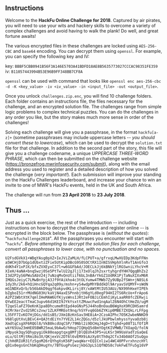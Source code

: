 ## Instructions

Welcome to the **HackFu Online Challenge for 2018**. Captured by air pirates, you will need to use your wits and hackery skills to overcome a variety of complex challenges and avoid having to walk the plank! Do well, and great fortune awaits!

The various encrypted files in these challenges are locked using `AES-256-CBC` and `base64` encoding. You can decrypt them using `openssl`. For example, you can specify the following key and IV:

key: `BBBF5CBB0941B56F3A146E5703A41BDFD18AE8B5635773027CCCAC98351FE359`<br>
iv: `B11057443994B53E96B9FF348BB7CF8A`

`openssl` can be used with command that looks like `openssl enc aes-256-cbc -d -K <key_value> -iv <iv_value> -in <input_file> -out <output_file>`.

Once you unlock `challenges.zip.enc`, you will find 10 challenge folders. Each folder contains an instructions file, the files necessary for the challenge, and an encrypted solution file. The challenges range from simple logic problems to complex technical puzzles. You can do the challenges in any order you like, but the story makes much more sense in order of the challenges!

Solving each challenge will give you a passphrase, in the format `hackfu[a-z]+` (sometime passphrases may include uppercase letters -- _you should convert these to lowercase_), which can be used to decrypt the `solution.txt` file for that challenge. In addition to the second part of the story, this file will give you a challenge codename, a unique _UPPERCASE THREE-WORD PHRASE_, which can then be submitted on the challenge website (https://bronzefrog.mwrinfosecurity.com/submit), along with the email address you used to register and a detailed description of how you solved the challenge (_very important!_). Each submission will improve your standing on the HackFu Challenges leaderboard, and increase your chance to win an invite to one of MWR's HackFu events, held in the UK and South Africa.

The challenge will run from **23 April 2018** to **23 July 2018**.

## Thus ...

Just as a quick exercise, the rest of the introduction -- including instructions on how to decrypt the challenges and register online -- is encrypted in the block below. The passphrase is (_without the quotes_): "`hackfuchallenge2018`". All the passphrases you encounter will start with "`hackfu`". _Before attempting to decrypt the solution files for each challenge, convert all passphrases to lower case, with no punctuation and no spaces._

```
U2FsdGVkX1+WDgYAsg0pXZ+IeJViZaMLH/fLCPUT+a/gfrxqLMwXUIDp3KdpFFNn
a5WCHjD7bGp1dUbxtzZFie5UtKipDBcG9S0SOCtRX1InNISVHphXlnRvT1AnGfo3
ddKh4Y1xPJX/bfxZVXEyxC37l+w6GGFbAd/JOECLkJj6kBNkYjlRGSwniLYhcV+M
XIeH/4aNA+bnq5wzj0Se5PtTwlU22gJlj173xOlqJh2sxrtyhgrdYHH7QgqBhZs2
I3d2P2yS6PWu5AbV24j7uNzqMvOnUtiif6bL3nBArYkGZ1UdRK1PjTaNuXIXxM6R
IMQGsJeiyC7LMwBnYpjA3Jf9YAikho4c3tOLYumw4TMWb7Zy9UBp2fSWn+jN8SL6
1dy3h/2k6+hQiHncGQYqa2q09y/mshn+yS4wdpMhYBddkDl9AryavSVQMYF+sWdN
mG1NDXvQrb/b56bAkD9qgf6akpvdKLirsj8Y/xAWtMtIU53AUz/NX99hHxeYIPEh
bZgboI51rrMUdNG03H/kaVjN4axESPnnbjtH6gYLd0egF94HI2TS6RcUo+FrApo6
A2PZ1WbtXtK7qmlIHeMAW6UfKjysWnsIJRt2eFOBJiCEmhIiKyLaaRR0fcZERwji
QYwEE2eactTmaC3upv66d1KEI9JYkYsxttZMuwcFwd1nqAalZ6N4OhCtHeZU/ugM
T2qeSlaFZ7OeKnK1pa8DhcumeRtEpd4oGNsPSJ44hoBnOauB6WgXoX9RCDHSamrd
XCMrXerZvd2SRCs2vw/1ZLKFMREot9nq/hSYFvq6Gb6ZYKip0MBE7ZXQkLrLFFpg
L35FF7IvKO7HjDGs/dd1sB5/JXm1BzKnSav3HE8iA+2CzoAIPhc7O5K2wbeNNKD9
V68lgUtXvLBEvC4+QA3tdEiYn7YVE2L14cZQGs/d5zlJkUPbwlmhyssYyvaOzb8j
XmdtqCsgXF6RQGl8/VkB8kcdUqCSP/79Nbl2i9DCHqJ4gD+tTghd+p08T1LfOf1M
wkY65Ua23mHEO5BWR25maL9bAwO/hHop7IQHpQ5d8mYOgtKIVMWB/7XOapQ/folN
iMpyok3qySQhypygiOk80oapgtqxg8MfjDlQEUh43P5+uLKSr3H9UaVadTzGaQeE
oLu/GltMjtRmi8o3X/QKjexVc2DT6l6vEMX9iAzXy8tTh0q2Cfx34b0AOf2SuQgo
CjhHdRIUR31fz5goM26rQYhgXsK56PjwaqWar+EQICnliw14WC40PFvrxhnzcHYl
q01x0egsGnChbKqDHugYn/7BTGugPsGezjkbG3pLS1QfNDS8c7okFwETFu5g16VP
```

